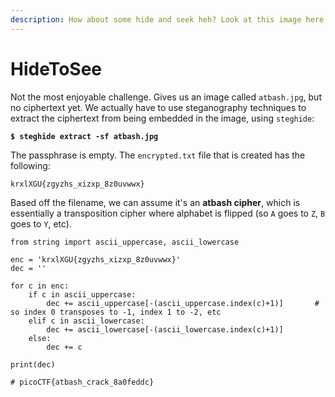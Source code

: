 ```yaml
---
description: How about some hide and seek heh? Look at this image here.
---
```


# HideToSee

Not the most enjoyable challenge. Gives us an image called `atbash.jpg`, but no ciphertext yet. We actually have to use steganography techniques to extract the ciphertext from being embedded in the image, using `steghide`:

<pre class="language-bash"><code class="lang-bash"><strong>$ steghide extract -sf atbash.jpg
</strong></code></pre>

The passphrase is empty. The `encrypted.txt` file that is created has the following:

```
krxlXGU{zgyzhs_xizxp_8z0uvwwx}
```

Based off the filename, we can assume it's an **atbash cipher**, which is essentially a transposition cipher where alphabet is flipped (so `A` goes to `Z`, `B` goes to `Y`, etc).

```
from string import ascii_uppercase, ascii_lowercase

enc = 'krxlXGU{zgyzhs_xizxp_8z0uvwwx}'
dec = ''

for c in enc:
    if c in ascii_uppercase:
        dec += ascii_uppercase[-(ascii_uppercase.index(c)+1)]       # so index 0 transposes to -1, index 1 to -2, etc
    elif c in ascii_lowercase:
        dec += ascii_lowercase[-(ascii_lowercase.index(c)+1)]
    else:
        dec += c

print(dec)

# picoCTF{atbash_crack_8a0feddc}
```

